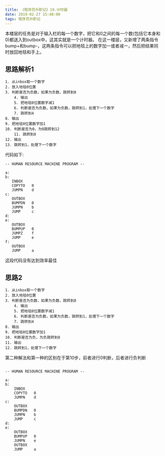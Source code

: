 ```yaml
---
title: 《程序员升职记》19.计时器
date: 2019-02-27 15:40:00
tags: 程序员升职记
---
```

本楼层的任务是对于输入栏的每一个数字，把它和0之间的每一个数(包括它本身和0)都送入到outbox中，这其实就是一个计时器。
在这一楼层，又新增了两条指令bump+和bump-，这两条指令可以把地毯上的数字加一或者减一，然后把结果同时放回地毯和手上。
![]()
<!--more-->

## 思路解析1
    1. 从inbox取一个数字
    2. 放入地毯0位置
    3. 判断是否为负数，如果为负数，跳转到8
        4. 输出
        5. 把地毯0位置数字减1
        6. 判断是否为负数，如果为负数，跳转到1，处理下一个数字
        7. 跳转到4
    8. 输出
    9. 把地毯0位置数字加1
    10. 判断是否为0，为0跳转到12
        11. 跳转到8
    12. 输出
    13. 跳转到1，处理下一个数字
 代码如下:
 ```
 -- HUMAN RESOURCE MACHINE PROGRAM --

a:
b:
    INBOX   
    COPYTO   0
    JUMPN    d
c:
    OUTBOX  
    BUMPDN   0
    JUMPN    b
    JUMP     c
d:
e:
    OUTBOX  
    BUMPUP   0
    JUMPZ    f
    JUMP     e
f:
    OUTBOX  
    JUMP     a
 ```
 这段代码没有达到效率最佳
 ![]()

## 思路2
    1. 从inbox取一个数字
    2. 放入地毯0位置
    3. 判断是否为负数，如果为负数，跳转到8
        4. 输出
        5. 把地毯0位置数字减1
        6. 判断是否为负数，如果为负数，跳转到1，处理下一个数字
        7. 跳转到4
    8. 输出
    9. 把地毯0位置数字加1
    10. 判断是否为负，为负跳转到8
    11. 输出
    12. 跳转到1，处理下一个数字

第二种解法和第一种的区别在于第10步，前者进行0判断，后者进行负判断
```

-- HUMAN RESOURCE MACHINE PROGRAM --

a:
b:
    INBOX   
    COPYTO   0
    JUMPN    d
c:
    OUTBOX  
    BUMPDN   0
    JUMPN    b
    JUMP     c
d:
e:
    OUTBOX  
    BUMPUP   0
    JUMPN    e
    OUTBOX  
    JUMP     a

```
![]()



